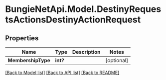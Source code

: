 # BungieNetApi.Model.DestinyRequestsActionsDestinyActionRequest
## Properties

Name | Type | Description | Notes
------------ | ------------- | ------------- | -------------
**MembershipType** | **int?** |  | [optional] 

[[Back to Model list]](../README.md#documentation-for-models) [[Back to API list]](../README.md#documentation-for-api-endpoints) [[Back to README]](../README.md)

